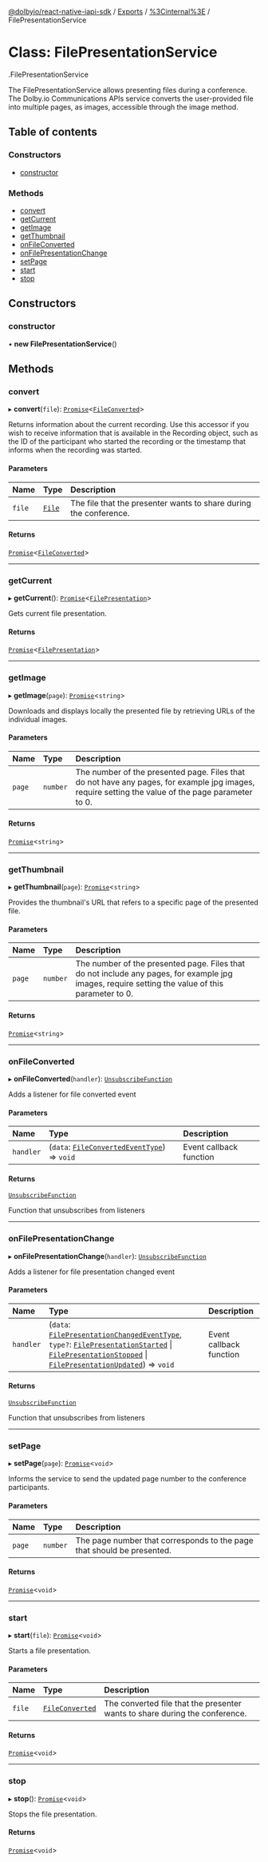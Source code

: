 [@dolbyio/react-native-iapi-sdk](../README.md) / [Exports](../modules.md) / [%3Cinternal%3E](../modules/_internal_.md) / FilePresentationService

# Class: FilePresentationService

[<internal>](../modules/_internal_.md).FilePresentationService

The FilePresentationService allows presenting files during a conference.
The Dolby.io Communications APIs service converts the user-provided file into
multiple pages, as images, accessible through the image method.

## Table of contents

### Constructors

- [constructor](_internal_.FilePresentationService.md#constructor)

### Methods

- [convert](_internal_.FilePresentationService.md#convert)
- [getCurrent](_internal_.FilePresentationService.md#getcurrent)
- [getImage](_internal_.FilePresentationService.md#getimage)
- [getThumbnail](_internal_.FilePresentationService.md#getthumbnail)
- [onFileConverted](_internal_.FilePresentationService.md#onfileconverted)
- [onFilePresentationChange](_internal_.FilePresentationService.md#onfilepresentationchange)
- [setPage](_internal_.FilePresentationService.md#setpage)
- [start](_internal_.FilePresentationService.md#start)
- [stop](_internal_.FilePresentationService.md#stop)

## Constructors

### constructor

• **new FilePresentationService**()

## Methods

### convert

▸ **convert**(`file`): [`Promise`](../modules/_internal_.md#promise)<[`FileConverted`](../interfaces/_internal_.FileConverted.md)\>

Returns information about the current recording. Use this accessor if you wish to receive information that is available in the Recording object, such as the ID of the participant who started the recording or the timestamp that informs when the recording was started.

#### Parameters

| Name | Type | Description |
| :------ | :------ | :------ |
| `file` | [`File`](../interfaces/_internal_.File.md) | The file that the presenter wants to share during the conference. |

#### Returns

[`Promise`](../modules/_internal_.md#promise)<[`FileConverted`](../interfaces/_internal_.FileConverted.md)\>

___

### getCurrent

▸ **getCurrent**(): [`Promise`](../modules/_internal_.md#promise)<[`FilePresentation`](../interfaces/_internal_.FilePresentation.md)\>

Gets current file presentation.

#### Returns

[`Promise`](../modules/_internal_.md#promise)<[`FilePresentation`](../interfaces/_internal_.FilePresentation.md)\>

___

### getImage

▸ **getImage**(`page`): [`Promise`](../modules/_internal_.md#promise)<`string`\>

Downloads and displays locally the presented file by retrieving URLs of the individual images.

#### Parameters

| Name | Type | Description |
| :------ | :------ | :------ |
| `page` | `number` | The number of the presented page. Files that do not have any pages, for example jpg images, require setting the value of the page parameter to 0. |

#### Returns

[`Promise`](../modules/_internal_.md#promise)<`string`\>

___

### getThumbnail

▸ **getThumbnail**(`page`): [`Promise`](../modules/_internal_.md#promise)<`string`\>

Provides the thumbnail's URL that refers to a specific page of the presented file.

#### Parameters

| Name | Type | Description |
| :------ | :------ | :------ |
| `page` | `number` | The number of the presented page. Files that do not include any pages, for example jpg images, require setting the value of this parameter to 0. |

#### Returns

[`Promise`](../modules/_internal_.md#promise)<`string`\>

___

### onFileConverted

▸ **onFileConverted**(`handler`): [`UnsubscribeFunction`](../modules/_internal_.md#unsubscribefunction)

Adds a listener for file converted event

#### Parameters

| Name | Type | Description |
| :------ | :------ | :------ |
| `handler` | (`data`: [`FileConvertedEventType`](../interfaces/_internal_.FileConvertedEventType.md)) => `void` | Event callback function |

#### Returns

[`UnsubscribeFunction`](../modules/_internal_.md#unsubscribefunction)

Function that unsubscribes from listeners

___

### onFilePresentationChange

▸ **onFilePresentationChange**(`handler`): [`UnsubscribeFunction`](../modules/_internal_.md#unsubscribefunction)

Adds a listener for file presentation changed event

#### Parameters

| Name | Type | Description |
| :------ | :------ | :------ |
| `handler` | (`data`: [`FilePresentationChangedEventType`](../interfaces/_internal_.FilePresentationChangedEventType.md), `type?`: [`FilePresentationStarted`](../modules/_internal_.md#filepresentationstarted) \| [`FilePresentationStopped`](../modules/_internal_.md#filepresentationstopped) \| [`FilePresentationUpdated`](../modules/_internal_.md#filepresentationupdated)) => `void` | Event callback function |

#### Returns

[`UnsubscribeFunction`](../modules/_internal_.md#unsubscribefunction)

Function that unsubscribes from listeners

___

### setPage

▸ **setPage**(`page`): [`Promise`](../modules/_internal_.md#promise)<`void`\>

Informs the service to send the updated page number to the conference participants.

#### Parameters

| Name | Type | Description |
| :------ | :------ | :------ |
| `page` | `number` | The page number that corresponds to the page that should be presented. |

#### Returns

[`Promise`](../modules/_internal_.md#promise)<`void`\>

___

### start

▸ **start**(`file`): [`Promise`](../modules/_internal_.md#promise)<`void`\>

Starts a file presentation.

#### Parameters

| Name | Type | Description |
| :------ | :------ | :------ |
| `file` | [`FileConverted`](../interfaces/_internal_.FileConverted.md) | The converted file that the presenter wants to share during the conference. |

#### Returns

[`Promise`](../modules/_internal_.md#promise)<`void`\>

___

### stop

▸ **stop**(): [`Promise`](../modules/_internal_.md#promise)<`void`\>

Stops the file presentation.

#### Returns

[`Promise`](../modules/_internal_.md#promise)<`void`\>
